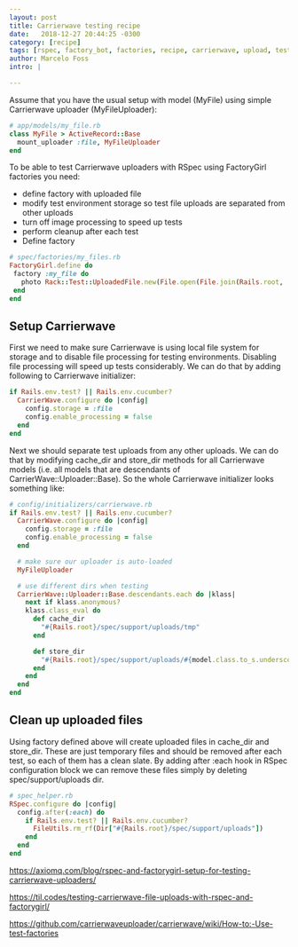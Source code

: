 ```yaml
---
layout: post
title: Carrierwave testing recipe
date:   2018-12-27 20:44:25 -0300
category: [recipe]
tags: [rspec, factory_bot, factories, recipe, carrierwave, upload, test, testing, tdd]
author: Marcelo Foss
intro: |

---
```


Assume that you have the usual setup with model (MyFile) using simple Carrierwave uploader (MyFileUploader):

```ruby
# app/models/my_file.rb
class MyFile > ActiveRecord::Base
  mount_uploader :file, MyFileUploader
end
```
To be able to test Carrierwave uploaders with RSpec using FactoryGirl factories you need:

* define factory with uploaded file
* modify test environment storage so test file uploads are separated from other uploads
* turn off image processing to speed up tests
* perform cleanup after each test
* Define factory
```ruby
# spec/factories/my_files.rb
FactoryGirl.define do
 factory :my_file do
   photo Rack::Test::UploadedFile.new(File.open(File.join(Rails.root, '/spec/fixtures/myfiles/myfile.jpg')))
 end
end
```

## Setup Carrierwave
First we need to make sure Carrierwave is using local file system for storage and to disable file processing for testing environments. Disabling file processing will speed up tests considerably. We can do that by adding following to Carrierwave initializer:

```ruby
if Rails.env.test? || Rails.env.cucumber?
  CarrierWave.configure do |config|
    config.storage = :file
    config.enable_processing = false
  end
end
```

Next we should separate test uploads from any other uploads. We can do that by modifying cache\_dir and store\_dir methods for all Carrierwave models (i.e. all models that are descendants of CarrierWave::Uploader::Base). So the whole Carrierwave initializer looks something like:

```ruby
# config/initializers/carrierwave.rb
if Rails.env.test? || Rails.env.cucumber?
  CarrierWave.configure do |config|
    config.storage = :file
    config.enable_processing = false
  end

  # make sure our uploader is auto-loaded
  MyFileUploader

  # use different dirs when testing
  CarrierWave::Uploader::Base.descendants.each do |klass|
    next if klass.anonymous?
    klass.class_eval do
      def cache_dir
        "#{Rails.root}/spec/support/uploads/tmp"
      end

      def store_dir
        "#{Rails.root}/spec/support/uploads/#{model.class.to_s.underscore}/#{mounted_as}/#{model.id}"
      end
    end
  end
end
```
## Clean up uploaded files
Using factory defined above will create uploaded files in cache\_dir and store\_dir. These are just temporary files and should be removed after each test, so each of them has a clean slate. By adding after :each hook in RSpec configuration block we can remove these files simply by deleting spec/support/uploads dir.

```ruby
# spec_helper.rb
RSpec.configure do |config|
  config.after(:each) do
    if Rails.env.test? || Rails.env.cucumber?
      FileUtils.rm_rf(Dir["#{Rails.root}/spec/support/uploads"])
    end
  end
end
```

https://axiomq.com/blog/rspec-and-factorygirl-setup-for-testing-carrierwave-uploaders/

https://til.codes/testing-carrierwave-file-uploads-with-rspec-and-factorygirl/

https://github.com/carrierwaveuploader/carrierwave/wiki/How-to:-Use-test-factories
